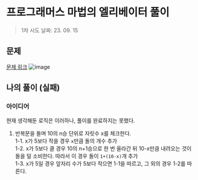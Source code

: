 # 프로그래머스 마법의 엘리베이터 풀이
> 1차 시도 날짜: 23. 09. 15

## 문제
[문제 링크](https://school.programmers.co.kr/learn/courses/30/lessons/148653#)
![image](https://github.com/makepin2r/TIL/assets/39889583/e26dfcdd-2718-4e19-96db-affdd13dd3ad)

## 나의 풀이 (실패)
### 아이디어
현재 생각해둔 로직은 이러하나, 풀이를 완료하지는 못했다.
1. 반복문을 돌며 10의 n승 단위로 자릿수 x를 체크한다.  
   1-1. x가 5보다 작을 경우 `x`만큼 돌의 개수 추가  
   1-2. x가 5보다 클 경우 10의 n+1승으로 한 번 올라간 뒤 10-x만큼 내려오는 것이 돌을 덜 소비한다. 따라서 이 경우 돌이 `1+(10-x)`개 추가  
   1-3. x가 5일 경우 앞자리 수가 5보다 작으면 1-1을 따르고, 그 외의 경우 1-2를 따른다.  
